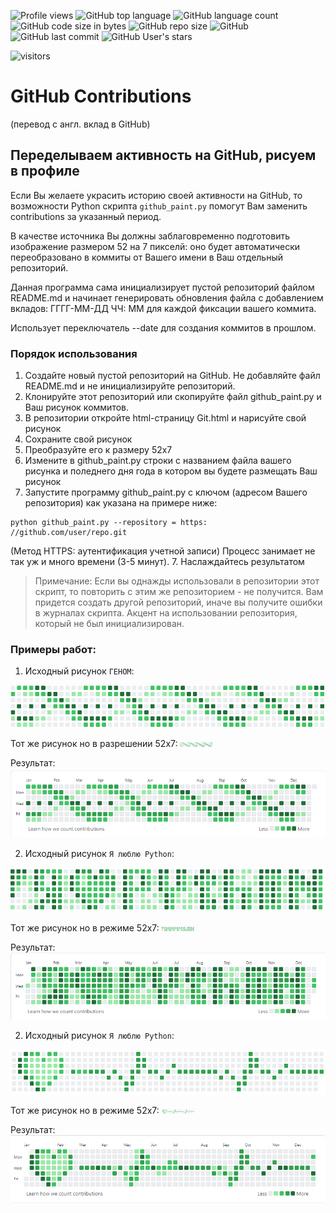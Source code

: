 ![Profile views](https://gpvc.arturio.dev/BEPb) 
![GitHub top language](https://img.shields.io/github/languages/top/BEPb/github-contributions) 
![GitHub language count](https://img.shields.io/github/languages/count/BEPb/github-contributions)
![GitHub code size in bytes](https://img.shields.io/github/languages/code-size/BEPb/github-contributions)
![GitHub repo size](https://img.shields.io/github/repo-size/BEPb/github-contributions) 
![GitHub](https://img.shields.io/github/license/BEPb/github-contributions) 
![GitHub last commit](https://img.shields.io/github/last-commit/BEPb/github-contributions)
![GitHub User's stars](https://img.shields.io/github/stars/BEPb?style=social)
<p align="left">
<img src="https://visitor-badge.laobi.icu/badge?page_id=BEPb.github-contributions" alt="visitors"/>
</p>

# GitHub Contributions
(перевод с англ. вклад в GitHub)

## Переделываем активность на GitHub, рисуем в профиле

Если Вы желаете украсить историю своей активности на GitHub, то возможности Python скрипта ``github_paint.py`` 
помогут Вам заменить contributions за указанный период.

В качестве источника Вы должны заблаговременно подготовить изображение размером 52 на 7 пикселй: оно будет 
автоматически переобразовано в коммиты от Вашего имени в Ваш отдельный репозиторий.


Данная программа сама инициализирует пустой репозиторий файлом README.md и начинает генерировать обновления файла с 
добавлением вкладов: ГГГГ-ММ-ДД ЧЧ: ММ для каждой фиксации вашего коммита. 

Использует переключатель --date для создания 
коммитов в прошлом.

### Порядок использования
1. Создайте новый пустой репозиторий на GitHub. Не добавляйте файл README.md и не инициализируйте репозиторий.
2. Клонируйте этот репозиторий или скопируйте файл github_paint.py и Ваш рисунок коммитов.
3. В репозитории откройте html-страницу Git.html и нарисуйте свой рисунок
4. Сохраните свой рисунок
5. Преобразуйте его к размеру 52х7
6. Измените в github_paint.py строки с названием файла вашего рисунка и поледнего дня года в котором вы будете 
   размещать Ваш рисунок
7. Запустите программу github_paint.py с ключом (адресом Вашего репозитория) как указана на примере ниже:
```commandline
python github_paint.py --repository = https: //github.com/user/repo.git
```
 (Метод HTTPS: аутентификация учетной записи)
Процесс занимает не так уж и много времени (3-5 минут). 
7. Наслаждайтесь результатом

> Примечание:
Если вы однажды использовали в репозитории этот скрипт, то повторить с этим же репозиторием - не получится.
Вам придется создать другой репозиторий, иначе вы получите ошибки в журналах скрипта. 
Акцент на использовании репозитория, который не был инициализирован.



### Примеры работ:
1. Исходный рисунок `ГЕНОМ`:

![](./example/genom.png)

Тот же рисунок но в разрешении 52х7:
![](./example/genom_mini.png)

Результат:
![](./example/genom_res.png)

2. Исходный рисунок `Я люблю Python`:

![](./example/i_l_p.png)

Тот же рисунок но в режиме 52х7:
![](./example/i_l_p_mini.png)

Результат:
![](./example/i_l_p_res.png)

2. Исходный рисунок `Я люблю Python`:

![](./example/heart.png)

Тот же рисунок но в режиме 52х7:
![](./example/heart_mini.png)

Результат:
![](./example/heart_res.png)


